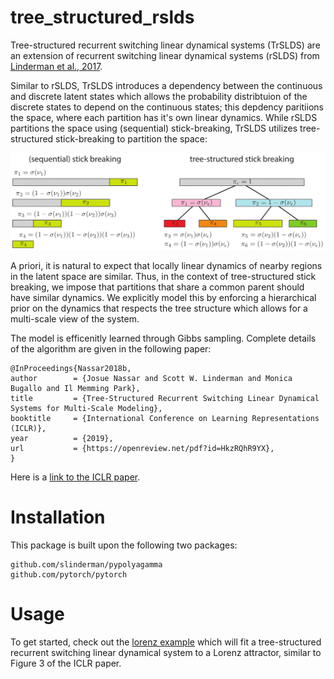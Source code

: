 # tree_structured_rslds
Tree-structured recurrent switching linear dynamical systems (TrSLDS) are an extension of recurrent switching linear dynamical systems (rSLDS) from [Linderman et al., 2017](http://proceedings.mlr.press/v54/linderman17a/linderman17a.pdf).

Similar to rSLDS, TrSLDS introduces a dependency between the continuous and discrete latent states which allows the probability distribtuion of the discrete states to depend on the continuous states; this depdency paritiions the space, where each partition has it's own linear dynamics. While rSLDS partitions the space using (sequential) stick-breaking, TrSLDS utilizes tree-structured stick-breaking to partition the space:

![Stick-breaking](/aux/stick_breaking_tree.png)

A priori, it is natural to expect that locally linear dynamics of nearby regions in the latent space are similar. Thus,
in the context of tree-structured stick breaking, we impose that partitions that share a common parent
should have similar dynamics. We explicitly model this by enforcing a hierarchical prior on the dynamics that respects the tree structure which allows for a multi-scale view of the system. 
      
The model is efficenitly learned through Gibbs sampling. Complete details of the algorithm are given in the following paper:
````
@InProceedings{Nassar2018b,
author        = {Josue Nassar and Scott W. Linderman and Monica Bugallo and Il Memming Park},
title         = {Tree-Structured Recurrent Switching Linear Dynamical Systems for Multi-Scale Modeling},
booktitle     = {International Conference on Learning Representations (ICLR)},
year          = {2019},
url           = {https://openreview.net/pdf?id=HkzRQhR9YX},
}
````

Here is a [link to the ICLR paper](https://openreview.net/pdf?id=HkzRQhR9YX).

# Installation
This package is built upon the following two packages:
````
github.com/slinderman/pypolyagamma
github.com/pytorch/pytorch
````

# Usage
To get started, check out the [lorenz example](/examples/lorenz.py) which will fit a tree-structured recurrent switching linear dynamical system to a Lorenz attractor, similar to Figure 3 of the ICLR paper.
